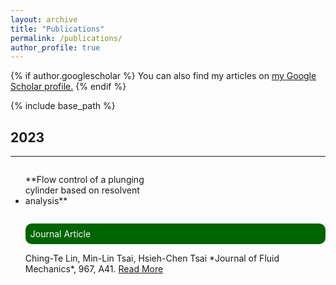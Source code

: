 ```yaml
---
layout: archive
title: "Publications"
permalink: /publications/
author_profile: true
---
```


{% if author.googlescholar %}
  You can also find my articles on <u><a href="{{author.googlescholar}}">my Google Scholar profile</a>.</u>
{% endif %}

{% include base_path %}

## 2023
---
- <p style="text-align: left; width:49%; display: inline-block;">**Flow control of a plunging cylinder based on resolvent analysis**</p><p style="border-radius: 10px; background-color: #006400; color: #FAFAFA; padding: 8px; align: justify;">Journal Article</p>  
  Ching-Te Lin, Min-Lin Tsai, Hsieh-Chen Tsai    
  *Journal of Fluid Mechanics*, 967, A41. <a href="https://doi.org/10.1017/jfm.2023.526 " target="_blank">Read More</a>
  
  

